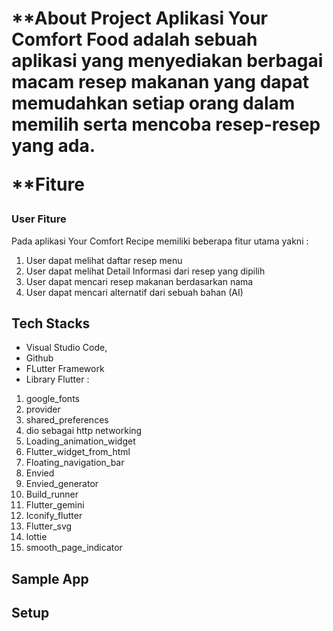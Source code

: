 <h1 Your Comfort Recipe </h1>

**About Project 
Aplikasi Your Comfort Food adalah sebuah aplikasi yang menyediakan berbagai macam resep makanan yang dapat memudahkan setiap orang dalam memilih serta mencoba resep-resep yang ada. 

**Fiture
### User Fiture
Pada aplikasi Your Comfort Recipe memiliki beberapa fitur utama yakni :
1.	User dapat melihat daftar resep menu 
2.	User dapat melihat Detail Informasi dari resep yang dipilih
3.	User dapat mencari resep makanan berdasarkan nama
4.	User dapat mencari alternatif dari sebuah bahan (AI)

## Tech Stacks
- Visual Studio Code,
- Github
- FLutter Framework
- Library Flutter :
1. google_fonts
2. provider 
3. shared_preferences
4. dio sebagai http networking
5. Loading_animation_widget
6. Flutter_widget_from_html
7. Floating_navigation_bar
8. Envied
9. Envied_generator
10. Build_runner
11. Flutter_gemini
12. Iconify_flutter
13. Flutter_svg
14. lottie
15. smooth_page_indicator

## Sample App

## Setup






 
 
